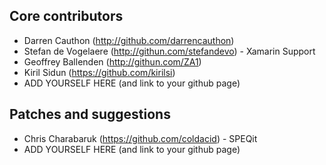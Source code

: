 ## Core contributors

* Darren Cauthon (http://github.com/darrencauthon)
* Stefan de Vogelaere (http://githun.com/stefandevo) - Xamarin Support
* Geoffrey Ballenden (http://githun.com/ZA1)
* Kiril Sidun (https://github.com/kirilsi)
* ADD YOURSELF HERE (and link to your github page)

## Patches and suggestions

* Chris Charabaruk (https://github.com/coldacid) - SPEQit
* ADD YOURSELF HERE (and link to your github page)

